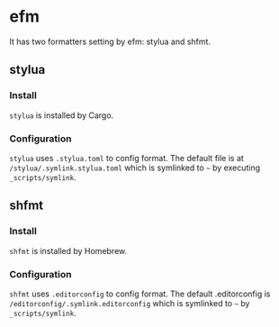 # efm

It has two formatters setting by efm: stylua and shfmt.

## stylua

### Install

`stylua` is installed by Cargo.

### Configuration

`stylua` uses `.stylua.toml` to config format. The default file is at `/stylua/.symlink.stylua.toml` which is symlinked to `~` by executing `_scripts/symlink`.

## shfmt

### Install

`shfmt` is installed by Homebrew.

### Configuration

`shfmt` uses `.editorconfig` to config format. The default .editorconfig is `/editorconfig/.symlink.editorconfig` which is symlinked to `~` by `_scripts/symlink`.
